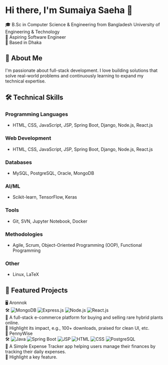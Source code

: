 # Hi there, I'm Sumaiya Saeha 👋
🎓 B.Sc in Computer Science & Engineering from Bangladesh University of Engineering & Technology<br>
💼 Aspiring Software Engineer<br>
📍 Based in Dhaka

## 🚀 About Me<br>
I'm passionate about full-stack development. I love building solutions that solve real-world problems and continuously learning to expand my technical expertise.

## 🛠️ Technical Skills

### **Programming Languages**<br>
- HTML, CSS, JavaScript, JSP, Spring Boot, Django, Node.js, React.js

### **Web Development**<br>
- HTML, CSS, JavaScript, JSP, Spring Boot, Django, Node.js, React.js

### **Databases**<br>
- MySQL, PostgreSQL, Oracle, MongoDB

### **AI/ML**<br>
- Scikit-learn, TensorFlow, Keras

### **Tools**<br>
- Git, SVN, Jupyter Notebook, Docker

### **Methodologies**<br>
- Agile, Scrum, Object-Oriented Programming (OOP), Functional Programming

### **Other**<br>
- Linux, LaTeX

## **📂 Featured Projects**
🖥️ Aronnok<br>
🛠️ ![MongoDB](https://img.shields.io/badge/MongoDB-000000?style=for-the-badge&logo=mongodb&logoColor=white) ![Express.js](https://img.shields.io/badge/Express.js-000000?style=for-the-badge&logo=express.js&logoColor=white) ![Node.js](https://img.shields.io/badge/Node.js-000000?style=for-the-badge&logo=node.js&logoColor=white)
![React.js](https://img.shields.io/badge/React-000000?style=for-the-badge&logo=react&logoColor=white)<br>
🔹 A full-stack e-commerce platform for buying and selling rare hybrid plants online.<br>
🌟 Highlight its impact, e.g., 100+ downloads, praised for clean UI, etc.<br>
📱 PennyWise<br>
🛠️ ![Java](https://img.shields.io/badge/Java-000000?style=for-the-badge&logo=java&logoColor=white) ![Spring Boot](https://img.shields.io/badge/Spring_Boot-000000?style=for-the-badge&logo=spring&logoColor=white) ![JSP](https://img.shields.io/badge/JSP-000000?style=for-the-badge) ![HTML](https://img.shields.io/badge/HTML-000000?style=for-the-badge&logo=html5&logoColor=white)
![CSS](https://img.shields.io/badge/CSS-000000?style=for-the-badge&logo=css3&logoColor=white) ![PostgreSQL](https://img.shields.io/badge/PostgreSQL-000000?style=for-the-badge&logo=postgresql&logoColor=white)<br>
🔹 A Simple Expense Tracker app helping users manage their finances by tracking their daily expenses.<br>
🌟 Highlight a key feature.<br>
